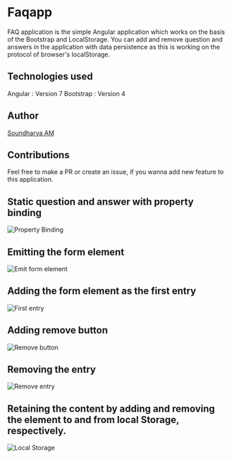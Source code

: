 # Faqapp

FAQ application is the simple Angular application which works on the basis of the Bootstrap and LocalStorage. You can add and remove question and answers in the application with data persistence as this is working on the protocol of browser's localStorage.

## Technologies used

Angular   : Version 7
Bootstrap : Version 4

## Author

[Soundharya AM](https://github.com/Soundharyaam)

## Contributions

Feel free to make a PR or create an issue, if you wanna add new feature to this application.

## Static question and answer with property binding

![Property Binding](../master/images/1.png)

## Emitting the form element

![Emit form element](../master/images/2.png)

## Adding the form element as the first entry

![First entry](../master/images/3.png)

## Adding remove button

![Remove button](../master/images/4.png)

## Removing the entry

![Remove entry](../master/images/5.png)

## Retaining the content by adding and removing the element to and from local Storage, respectively.

![Local Storage](../master/images/6.png)

